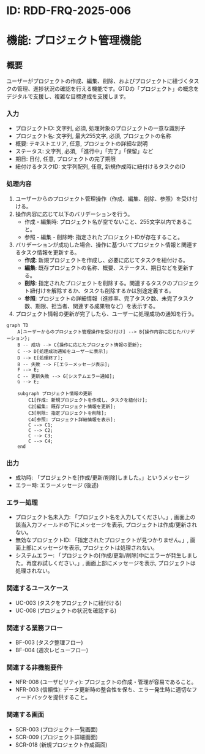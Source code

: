 # ID: RDD-FRQ-2025-006

# 機能: プロジェクト管理機能

## 概要

ユーザーがプロジェクトの作成、編集、削除、およびプロジェクトに紐づくタスクの管理、進捗状況の確認を行える機能です。GTDの「プロジェクト」の概念をデジタルで支援し、複雑な目標達成を支援します。

### 入力

- プロジェクトID: 文字列, 必須, 処理対象のプロジェクトの一意な識別子
- プロジェクト名: 文字列, 最大255文字, 必須, プロジェクトの名称
- 概要: テキストエリア, 任意, プロジェクトの詳細な説明
- ステータス: 文字列, 必須, 「進行中」「完了」「保留」など
- 期日: 日付, 任意, プロジェクトの完了期限
- 紐付けるタスクID: 文字列配列, 任意, 新規作成時に紐付けるタスクのID

### 処理内容

1. ユーザーからのプロジェクト管理操作（作成、編集、削除、参照）を受け付ける。
1. 操作内容に応じて以下のバリデーションを行う。
   - 作成・編集時: プロジェクト名が空でないこと、255文字以内であること。
   - 参照・編集・削除時: 指定されたプロジェクトIDが存在すること。
1. バリデーションが成功した場合、操作に基づいてプロジェクト情報と関連するタスク情報を更新する。
   - **作成**: 新規プロジェクトを作成し、必要に応じてタスクを紐付ける。
   - **編集**: 既存プロジェクトの名称、概要、ステータス、期日などを更新する。
   - **削除**: 指定されたプロジェクトを削除する。関連するタスクのプロジェクト紐付けを解除するか、タスクも削除するかは別途定義する。
   - **参照**: プロジェクトの詳細情報（進捗率、完了タスク数、未完了タスク数、期限、担当者、関連する成果物など）を表示する。
1. プロジェクト情報の更新が完了したら、ユーザーに処理成功の通知を行う。

```mermaid
graph TD
    A[ユーザーからのプロジェクト管理操作を受け付け] --> B{操作内容に応じたバリデーション};
    B -- 成功 --> C{操作に応じたプロジェクト情報の更新};
    C --> D[処理成功通知をユーザーに表示];
    D --> E[処理終了];
    B -- 失敗 --> F[エラーメッセージ表示];
    F --> E;
    C -- 更新失敗 --> G[システムエラー通知];
    G --> E;

    subgraph プロジェクト情報の更新
        C1[作成: 新規プロジェクトを作成し、タスクを紐付け];
        C2[編集: 既存プロジェクト情報を更新];
        C3[削除: 指定プロジェクトを削除];
        C4[参照: プロジェクト詳細情報を表示];
        C --> C1;
        C --> C2;
        C --> C3;
        C --> C4;
    end
```

### 出力

- 成功時: 「プロジェクトを[作成/更新/削除]しました。」というメッセージ
- エラー時: エラーメッセージ (後述)

### エラー処理

- プロジェクト名未入力: 「プロジェクト名を入力してください。」, 画面上の該当入力フィールドの下にメッセージを表示, プロジェクトは作成/更新されない。
- 無効なプロジェクトID: 「指定されたプロジェクトが見つかりません。」, 画面上部にメッセージを表示, プロジェクトは処理されない。
- システムエラー: 「プロジェクトの[作成/更新/削除]中にエラーが発生しました。再度お試しください。」, 画面上部にメッセージを表示, プロジェクトは処理されない。

### 関連するユースケース

- UC-003 (タスクをプロジェクトに紐付ける)
- UC-008 (プロジェクトの状況を確認する)

### 関連する業務フロー

- BF-003 (タスク整理フロー)
- BF-004 (週次レビューフロー)

### 関連する非機能要件

- NFR-008 (ユーザビリティ): プロジェクトの作成・管理が容易であること。
- NFR-003
  (信頼性): データ更新時の整合性を保ち、エラー発生時に適切なフィードバックを提供すること。

### 関連する画面

- SCR-003 (プロジェクト一覧画面)
- SCR-009 (プロジェクト詳細画面)
- SCR-018 (新規プロジェクト作成画面)
